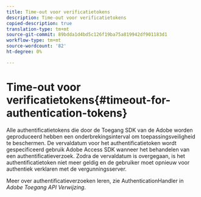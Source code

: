 ```yaml
---
title: Time-out voor verificatietokens
description: Time-out voor verificatietokens
copied-description: true
translation-type: tm+mt
source-git-commit: 89bdda1d4bd5c126f19ba75a819942df901183d1
workflow-type: tm+mt
source-wordcount: '82'
ht-degree: 0%

---
```



# Time-out voor verificatietokens{#timeout-for-authentication-tokens}

Alle authentificatietokens die door de Toegang SDK van de Adobe worden geproduceerd hebben een onderbrekingsinterval om toepassingsveiligheid te beschermen. De vervaldatum voor het authentificatietoken wordt gespecificeerd gebruik Adobe Access SDK wanneer het behandelen van een authentificatieverzoek. Zodra de vervaldatum is overgegaan, is het authentificatietoken niet meer geldig en de gebruiker moet opnieuw voor authentiek verklaren met de vergunningsserver.

Meer over authentificatieverzoeken leren, zie AuthenticationHandler in *Adobe Toegang API Verwijzing*.
